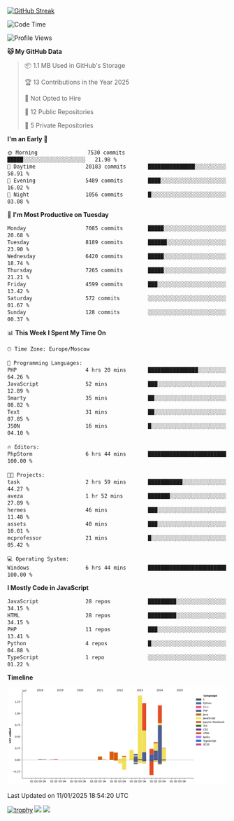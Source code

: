 [![GitHub Streak](https://github-readme-streak-stats.herokuapp.com/?user=yogik10)](https://git.io/streak-stats)
<!--START_SECTION:waka-->
![Code Time](http://img.shields.io/badge/Code%20Time-1%2C051%20hrs%2028%20mins-blue)

![Profile Views](http://img.shields.io/badge/Profile%20Views-0-blue)

**🐱 My GitHub Data** 

> 📦 1.1 MB Used in GitHub's Storage 
 > 
> 🏆 13 Contributions in the Year 2025
 > 
> 🚫 Not Opted to Hire
 > 
> 📜 12 Public Repositories 
 > 
> 🔑 5 Private Repositories 
 > 
**I'm an Early 🐤** 

```text
🌞 Morning                7530 commits        █████░░░░░░░░░░░░░░░░░░░░   21.98 % 
🌆 Daytime                20183 commits       ███████████████░░░░░░░░░░   58.91 % 
🌃 Evening                5489 commits        ████░░░░░░░░░░░░░░░░░░░░░   16.02 % 
🌙 Night                  1056 commits        █░░░░░░░░░░░░░░░░░░░░░░░░   03.08 % 
```
📅 **I'm Most Productive on Tuesday** 

```text
Monday                   7085 commits        █████░░░░░░░░░░░░░░░░░░░░   20.68 % 
Tuesday                  8189 commits        ██████░░░░░░░░░░░░░░░░░░░   23.90 % 
Wednesday                6420 commits        █████░░░░░░░░░░░░░░░░░░░░   18.74 % 
Thursday                 7265 commits        █████░░░░░░░░░░░░░░░░░░░░   21.21 % 
Friday                   4599 commits        ███░░░░░░░░░░░░░░░░░░░░░░   13.42 % 
Saturday                 572 commits         ░░░░░░░░░░░░░░░░░░░░░░░░░   01.67 % 
Sunday                   128 commits         ░░░░░░░░░░░░░░░░░░░░░░░░░   00.37 % 
```


📊 **This Week I Spent My Time On** 

```text
🕑︎ Time Zone: Europe/Moscow

💬 Programming Languages: 
PHP                      4 hrs 20 mins       ████████████████░░░░░░░░░   64.26 % 
JavaScript               52 mins             ███░░░░░░░░░░░░░░░░░░░░░░   12.89 % 
Smarty                   35 mins             ██░░░░░░░░░░░░░░░░░░░░░░░   08.82 % 
Text                     31 mins             ██░░░░░░░░░░░░░░░░░░░░░░░   07.85 % 
JSON                     16 mins             █░░░░░░░░░░░░░░░░░░░░░░░░   04.10 % 

🔥 Editors: 
PhpStorm                 6 hrs 44 mins       █████████████████████████   100.00 % 

🐱‍💻 Projects: 
task                     2 hrs 59 mins       ███████████░░░░░░░░░░░░░░   44.27 % 
aveza                    1 hr 52 mins        ███████░░░░░░░░░░░░░░░░░░   27.89 % 
hermes                   46 mins             ███░░░░░░░░░░░░░░░░░░░░░░   11.48 % 
assets                   40 mins             ███░░░░░░░░░░░░░░░░░░░░░░   10.01 % 
mcprofessor              21 mins             █░░░░░░░░░░░░░░░░░░░░░░░░   05.42 % 

💻 Operating System: 
Windows                  6 hrs 44 mins       █████████████████████████   100.00 % 
```

**I Mostly Code in JavaScript** 

```text
JavaScript               28 repos            █████████░░░░░░░░░░░░░░░░   34.15 % 
HTML                     28 repos            █████████░░░░░░░░░░░░░░░░   34.15 % 
PHP                      11 repos            ███░░░░░░░░░░░░░░░░░░░░░░   13.41 % 
Python                   4 repos             █░░░░░░░░░░░░░░░░░░░░░░░░   04.88 % 
TypeScript               1 repo              ░░░░░░░░░░░░░░░░░░░░░░░░░   01.22 % 
```



**Timeline**

![Lines of Code chart](https://raw.githubusercontent.com/Yogik10/Yogik10/main/assets/bar_graph.png)


 Last Updated on 11/01/2025 18:54:20 UTC
<!--END_SECTION:waka-->
[![trophy](https://github-profile-trophy.vercel.app/?username=yogik10)](https://github.com/ryo-ma/github-profile-trophy)
![](https://github-profile-summary-cards.vercel.app/api/cards/profile-details?username=yogik10&theme=solarized_dark)
![](https://github-profile-summary-cards.vercel.app/api/cards/most-commit-language?username=yogik10&theme=solarized_dark)


